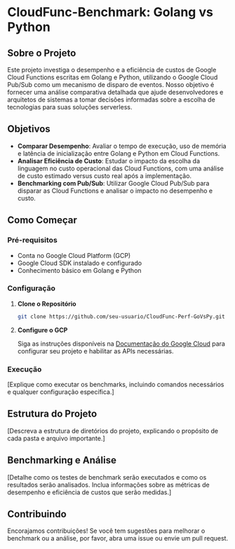 # CloudFunc-Benchmark: Golang vs Python

## Sobre o Projeto

Este projeto investiga o desempenho e a eficiência de custos de Google Cloud Functions escritas em Golang e Python, utilizando o Google Cloud Pub/Sub como um mecanismo de disparo de eventos. Nosso objetivo é fornecer uma análise comparativa detalhada que ajude desenvolvedores e arquitetos de sistemas a tomar decisões informadas sobre a escolha de tecnologias para suas soluções serverless.

## Objetivos

- **Comparar Desempenho**: Avaliar o tempo de execução, uso de memória e latência de inicialização entre Golang e Python em Cloud Functions.
- **Analisar Eficiência de Custo**: Estudar o impacto da escolha da linguagem no custo operacional das Cloud Functions, com uma análise de custo estimado versus custo real após a implementação.
- **Benchmarking com Pub/Sub**: Utilizar Google Cloud Pub/Sub para disparar as Cloud Functions e analisar o impacto no desempenho e custo.

## Como Começar

### Pré-requisitos

- Conta no Google Cloud Platform (GCP)
- Google Cloud SDK instalado e configurado
- Conhecimento básico em Golang e Python

### Configuração

1. **Clone o Repositório**

    ```bash
    git clone https://github.com/seu-usuario/CloudFunc-Perf-GoVsPy.git
    ```

2. **Configure o GCP**

    Siga as instruções disponíveis na [Documentação do Google Cloud](https://cloud.google.com/docs) para configurar seu projeto e habilitar as APIs necessárias.

### Execução

[Explique como executar os benchmarks, incluindo comandos necessários e qualquer configuração específica.]

## Estrutura do Projeto

[Descreva a estrutura de diretórios do projeto, explicando o propósito de cada pasta e arquivo importante.]

## Benchmarking e Análise

[Detalhe como os testes de benchmark serão executados e como os resultados serão analisados. Inclua informações sobre as métricas de desempenho e eficiência de custos que serão medidas.]

## Contribuindo

Encorajamos contribuições! Se você tem sugestões para melhorar o benchmark ou a análise, por favor, abra uma issue ou envie um pull request.

